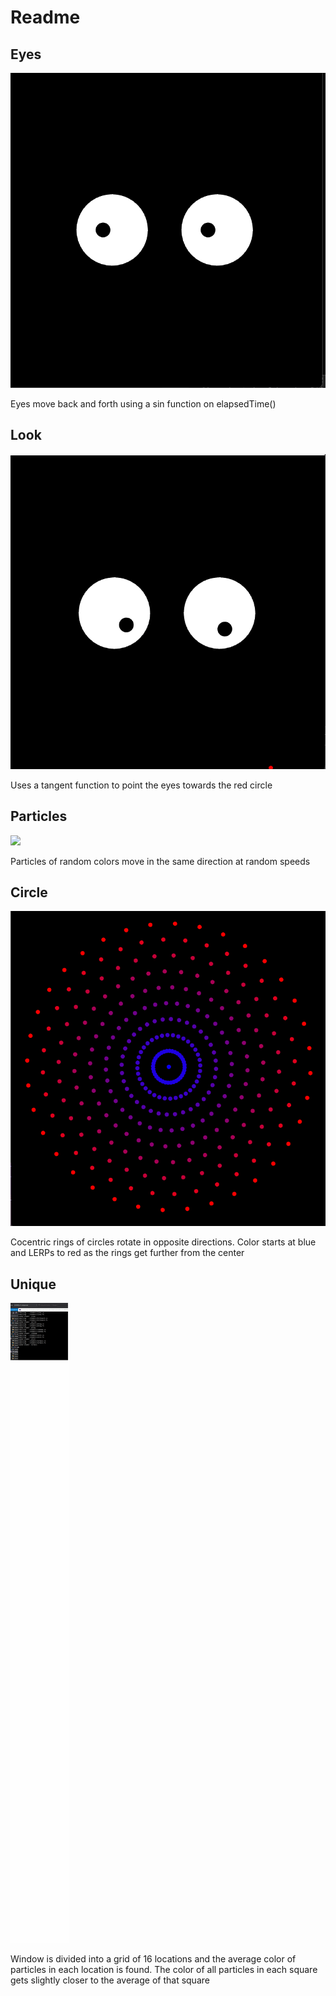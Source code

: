 # Readme

## Eyes

![](/assignments/a1-hello/Images/Eyes.gif)

Eyes move back and forth using a sin function on elapsedTime()

## Look

![](/assignments/a1-hello/Images/Look.gif)

Uses a tangent function to point the eyes towards the red circle

## Particles

![](/assignments/a1-hello/Images/Particles.gif)

Particles of random colors move in the same direction at random speeds

## Circle

![](/assignments/a1-hello/Images/Circle.gif)

Cocentric rings of circles rotate in opposite directions. Color starts at blue and LERPs to red as the rings get further from the center

## Unique

![](/assignments/a1-hello/Images/Unique.gif)

Window is divided into a grid of 16 locations and the average color of particles in each location is found. The color of all particles in each square gets slightly closer to the average of that square 


